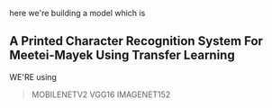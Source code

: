 here we're building a model which is 

## A Printed Character Recognition System For Meetei-Mayek Using Transfer Learning

WE'RE using
> MOBILENETV2
> VGG16
> IMAGENET152
